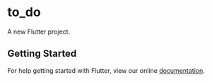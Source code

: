 # to_do

A new Flutter project.

## Getting Started

For help getting started with Flutter, view our online
[documentation](https://flutter.io/).
